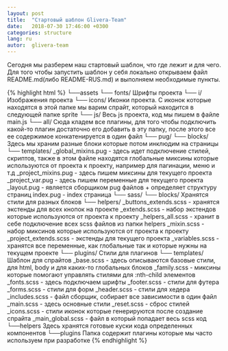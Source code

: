 ```yaml
---
layout: post
title:  "Стартовый шаблон Glivera-Team"
date:   2018-07-30 17:46:00 +0300
categories: structure
lang: ru
autor:  glivera-team
---
```


Сегодня мы разберем наш стартовый шаблон, что где лежит и для чего. Для того чтобы запустить шаблон у себя локально открываем файл README.md(либо README-RUS.md) и выполняем необходимые пункты.

{% highlight html %}
└──assets
	└── fonts/
		Шрифты проекта
	└── i/
		Изображения проекта
		└── icons/
			Иконки проекта. С иконок которые находятся в этой папке мы варим спрайт, который находится в следующей папке sprite
	└── js/
		Весь js проекта, код мы пишем в файле main.js
		└── all/
			Сюда кладем все плагины, для того чтобы подключить какой-то плагин достаточно его добавить в эту папку, после этого все ее содержимое конкатенируется в один файл
	└── pug/
		└── blocks/
			Здесь мы храним разные блоки которые потом инклюдим на страницы
		└── templates/
			_global_mixins.pug - здесь идет подключение стилей, скриптов, также в этом файле находятся глобальные миксины которые используются от проекта к проекту, например для пагинации, меню и т.д
			_project_mixins.pug - здесь пишем миксины для текущего проекта
			_project_var.pug - здесь пишем переменные для текущего проекта
	_layout.pug - является сборщиком pug файлов + определяет структуру страниц
	index.pug - index страница
	└── sass/
		└── blocks/
			Хранятся стили для разных блоков
		└── helpers/
			_buttons_extends.scss - хранятся экстенды для всех кнопок на проекте
			_extends.scss - набор экстендов которые используются от проекта к проекту
			_helpers_all.scss - хранит в себе подключение всех scss файлов из папки helpers
			_mixin.scss - набор миксинов которые используются от проекта к проекту
			_project_extends.scss - экстенды для текущего проекта
			_variables.scss - хранятся все переменные, как глобальные так и которые нужны на текущем проекте
		└── plugins/
			Стили для плагинов
		└── templates/
			Шаблон для спрайтов
		_base.scss - здесь описываются базовые стили, для html, body и для каких-то глобальных блоков
		_family.scss - миксины которые помогают управлять стилями для :nth-child элементов
		_fonts.scss - здесь подключаем шрифты
		_footer.scss - стили для футера
		_forms.scss - стили для форм
		_header.scss - стили для хедера
		_includes.scss - файл сборщик, собирает все зависимости в один файл
		_main.scss - здесь основные стили
		_reset.scss - сброс стилей
		_icons.scss - стили иконок которые генерируются после создание спрайта
		_main_global.scss - файл в который попадает весь scss код
└──helpers
	Здесь хранятся готовые куски кода определенных компонентов
└──plugins
	Папка  содержит плагины которые мы часто используем при разработке
{% endhighlight %}